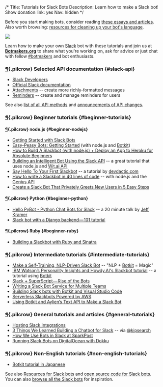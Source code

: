 /*
Title: Tutorials for Slack Bots
Description: Learn how to make a Slack bot!
Show donation link: yes
Nav: hidden
*/


<div class="note">Before you start making bots, consider reading <a href="/tutorials/#bot-ethics">these essays and articles</a>. Also worth browsing: <a href="/resources/libraries-frameworks/#language">resources for cleaning up your bot's language</a>.</div>

<p class="screenshot float-right">
  <a href="/bots/slackbots/slack-tableflip">
    <img src="/content/bots/slackbots/images/slack-tableflip.png">
  </a>
</p>


Learn how to make your own [Slack](https://slack.com/) bot with these tutorials and join us at [**Botmakers.org**](https://botmakers.org/) to share what you're working on, ask for advice or just chat with fellow [#botmakers](https://twitter.com/search?q=%23botmakers) and bot enthusiasts.


### [¶](#slack-api){.pilcrow} Selected API documentation {#slack-api}

- [Slack Developers](https://slack.com/developers)
- [Official Slack documentation](https://api.slack.com/bot-users)
- [Attachments](https://api.slack.com/docs/attachments) -- create more richly-formatted messages
- [Reminders](https://api.slack.com/methods#reminders) -- create and manage reminders for users

See also [list of all API methods](https://api.slack.com/methods) and [announcements of API changes](https://twitter.com/search?q=%23changelog%20from%3ASlackAPI).

### [¶](#beginner-tutorials){.pilcrow} Beginner tutorials {#beginner-tutorials}

#### [¶](#beginner-nodejs){.pilcrow} node.js {#beginner-nodejs}

- [Getting Started with Slack Bots](http://www.sitepoint.com/getting-started-slack-bots/)
- [Easy-Peasy Bots: Getting Started](https://medium.com/slack-developer-blog/easy-peasy-bots-getting-started-96b65e6049bf#.eahf06bu9) (with node.js and [Botkit](http://howdy.ai/botkit/))
- [How to Build A Slackbot (with node.js) + Deploy an App to Heroku for Absolute Beginners](http://blog.npmjs.org/post/128237577345/how-to-build-a-slackbot-deploy-an-app-to-heroku)
- [Building an Intelligent Bot Using the Slack API](http://nordicapis.com/building-an-intelligent-bot-using-the-slack-api/) -- a great tutorial that uses node.js and [Wit.ai API](https://wit.ai/)
- [Say Hello To Your First Slackbot](http://devdactic.com/first-slackbot/) -- a tutorial by [devdactic.com](http://devdactic.com/)
- [How to write a Slackbot in 40 lines of code](https://medium.com/@mager/how-to-write-a-slackbot-in-40-lines-of-code-52cf0c4fcf42#.84n9mqfro) -- with node.js and the [Genius API](https://docs.genius.com/)
- [Create a Slack Bot That Privately Greets New Users in 5 Easy Steps](https://medium.com/@izzydoesizzy/create-a-slack-bot-that-privately-greets-new-users-in-5-easy-steps-a38eabeabcb5#.492jqk839)


#### [¶](#beginner-python){.pilcrow} Python {#beginner-python}

- [Hello PyBot - Python Chat Bots for Slack](https://www.youtube.com/watch?v=7jwwhk5W56A) -- a 20 minute talk by [Jeff Kramer](https://twitter.com/jeffk)
- [Slack bot with a Django backend — 101 tutorial](https://chatbotsmagazine.com/slack-bot-with-a-django-backend-101-tutorial-c1aa8ea3f15e#.zbwwivtun)

#### [¶](#beginner-ruby){.pilcrow} Ruby {#beginner-ruby}

- [Building a Slackbot with Ruby and Sinatra](http://www.sitepoint.com/building-a-slackbot-with-ruby-and-sinatra/)


### [¶](#intermediate-tutorials){.pilcrow} Intermediate tutorials {#intermediate-tutorials}

- [Make a Self-Training, NLP-Driven Slack Bot](http://blog.templeton.host/self-training-nlp-enabled-slack-bot-tutorial/) -- "NLP + [Botkit](http://howdy.ai/botkit/) = Magic"
- [IBM Watson’s Personality Insights and Howdy.AI's Slackbot tutorial](https://medium.com/@ash_hathaway/ibm-watson-s-personality-insights-and-howdy-ai-s-slackbot-tutorial-be68da6cfa10#.p31ox7ml1) -- a tutorial using [Botkit](http://howdy.ai/botkit/)
- [Slack + SuperScript — Rise of the Bots](https://medium.com/@rob_ellis/slack-superscript-rise-of-the-bots-bba8506a043c)
- [Writing a Slack Bot Service for Multiple Teams](http://code.dblock.org/2015/11/14/writing-a-slack-bot-service-for-multiple-teams.html)
- [Building Slack bots with Botkit and Visual Studio Code](https://medium.com/@csinco/botkit-visual-studio-code-3252800048ba#.qurpmnoni)
- [Serverless Slackbots Powered by AWS](http://eng.localytics.com/serverless-slackbots-powered-by-aws/)
- [Using Botkit and Aylien’s Text API to Make a Slack Bot](https://medium.com/@samhavens/building-somerset-d518ba284c49#.hvunark93)

### [¶](#general-tutorials){.pilcrow} General tutorials and articles {#general-tutorials}

- [Hosting Slack Integrations](https://medium.com/slack-developer-blog/hosting-slack-integrations-79f3d4b04dd6#.5b0vc2x46)
- [3 Things We Learned Building a Chatbot for Slack](https://medium.com/@kipsearch/3-things-we-learned-building-a-chatbot-for-slack-2dc32321d77c#.jlekubjvh) -- via [@kipsearch](https://twitter.com/kipsearch)
- [How We Use Bots in Slack at SparkPost](https://www.sparkpost.com/blog/using-slack-bots-sparkpost/#.VtithJMrLUo)
- [Running Slack Bots on DigitalOcean with Dokku](http://code.dblock.org/2016/02/08/running-slack-bots-on-digital-ocean-with-dokku.html)

### [¶](#non-english-tutorials){.pilcrow} Non-English tutorials {#non-english-tutorials}

- [Botkit tutorial in Japanese](http://toach.click/2016/01/16/botkit-conversation/)


See also [Resources for Slack bots](/resources/slackbots) and [open source code for Slack bots](/tag/slack+opensource). You can also [browse all the Slack bots](/tag/slackbot) for inspiration.